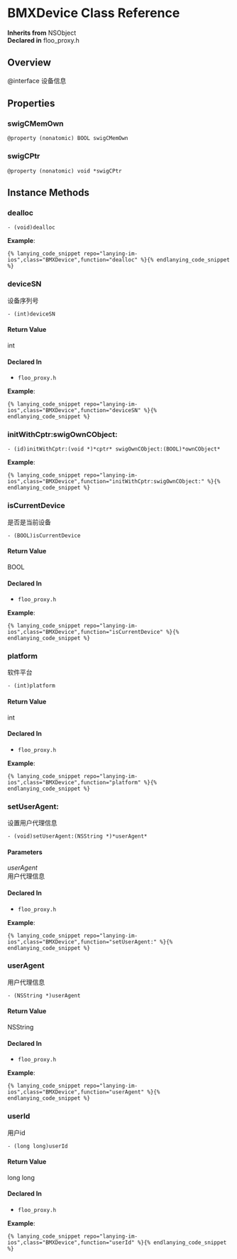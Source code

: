 # BMXDevice Class Reference

  **Inherits from** NSObject  
  **Declared in** floo_proxy.h  

## Overview

@interface 设备信息

## Properties

<a name="//api/name/swigCMemOwn" title="swigCMemOwn"></a>
### swigCMemOwn

`@property (nonatomic) BOOL swigCMemOwn`

<a name="//api/name/swigCPtr" title="swigCPtr"></a>
### swigCPtr

`@property (nonatomic) void *swigCPtr`

<a title="Instance Methods" name="instance_methods"></a>
## Instance Methods

<a name="//api/name/dealloc" title="dealloc"></a>
### dealloc

`- (void)dealloc`

<a name="//api/name/deviceSN" title="deviceSN"></a>
**Example**:
```
{% lanying_code_snippet repo="lanying-im-ios",class="BMXDevice",function="dealloc" %}{% endlanying_code_snippet %}
```
### deviceSN

设备序列号

`- (int)deviceSN`

#### Return Value
int

#### Declared In
* `floo_proxy.h`

<a name="//api/name/initWithCptr:swigOwnCObject:" title="initWithCptr:swigOwnCObject:"></a>
**Example**:
```
{% lanying_code_snippet repo="lanying-im-ios",class="BMXDevice",function="deviceSN" %}{% endlanying_code_snippet %}
```
### initWithCptr:swigOwnCObject:

`- (id)initWithCptr:(void *)*cptr* swigOwnCObject:(BOOL)*ownCObject*`

<a name="//api/name/isCurrentDevice" title="isCurrentDevice"></a>
**Example**:
```
{% lanying_code_snippet repo="lanying-im-ios",class="BMXDevice",function="initWithCptr:swigOwnCObject:" %}{% endlanying_code_snippet %}
```
### isCurrentDevice

是否是当前设备

`- (BOOL)isCurrentDevice`

#### Return Value
BOOL

#### Declared In
* `floo_proxy.h`

<a name="//api/name/platform" title="platform"></a>
**Example**:
```
{% lanying_code_snippet repo="lanying-im-ios",class="BMXDevice",function="isCurrentDevice" %}{% endlanying_code_snippet %}
```
### platform

软件平台

`- (int)platform`

#### Return Value
int

#### Declared In
* `floo_proxy.h`

<a name="//api/name/setUserAgent:" title="setUserAgent:"></a>
**Example**:
```
{% lanying_code_snippet repo="lanying-im-ios",class="BMXDevice",function="platform" %}{% endlanying_code_snippet %}
```
### setUserAgent:

设置用户代理信息

`- (void)setUserAgent:(NSString *)*userAgent*`

#### Parameters

*userAgent*  
   用户代理信息  

#### Declared In
* `floo_proxy.h`

<a name="//api/name/userAgent" title="userAgent"></a>
**Example**:
```
{% lanying_code_snippet repo="lanying-im-ios",class="BMXDevice",function="setUserAgent:" %}{% endlanying_code_snippet %}
```
### userAgent

用户代理信息

`- (NSString *)userAgent`

#### Return Value
NSString

#### Declared In
* `floo_proxy.h`

<a name="//api/name/userId" title="userId"></a>
**Example**:
```
{% lanying_code_snippet repo="lanying-im-ios",class="BMXDevice",function="userAgent" %}{% endlanying_code_snippet %}
```
### userId

用户id

`- (long long)userId`

#### Return Value
long long

#### Declared In
* `floo_proxy.h`

**Example**:
```
{% lanying_code_snippet repo="lanying-im-ios",class="BMXDevice",function="userId" %}{% endlanying_code_snippet %}
```
